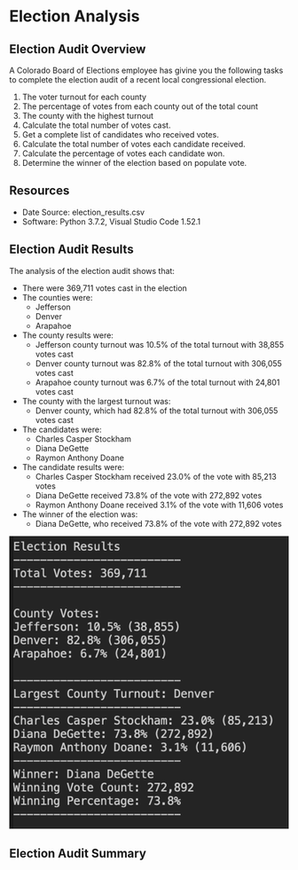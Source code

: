 # Election Analysis

## Election Audit Overview
A Colorado Board of Elections employee has givine you the following tasks to complete the election audit of a recent local congressional election.

1. The voter turnout for each county
2. The percentage of votes from each county out of the total count
3. The county with the highest turnout
4. Calculate the total number of votes cast.
5. Get a complete list of candidates who received votes.
6. Calculate the total number of votes each candidate received.
7. Calculate the percentage of votes each candidate won.
8. Determine the winner of the election based on populate vote.

## Resources
- Date Source: election_results.csv
- Software: Python 3.7.2, Visual Studio Code 1.52.1

## Election Audit Results
The analysis of the election audit shows that:
- There were 369,711 votes cast in the election
- The counties were:
  - Jefferson
  - Denver
  - Arapahoe
- The county results were:
  - Jefferson county turnout was 10.5% of the total turnout with 38,855 votes cast
  - Denver county turnout was 82.8% of the total turnout with 306,055 votes cast
  - Arapahoe county turnout was 6.7% of the total turnout with 24,801 votes cast
- The county with the largest turnout was:
  - Denver county, which had 82.8% of the total turnout with 306,055 votes cast
- The candidates were:
  - Charles Casper Stockham
  - Diana DeGette
  - Raymon Anthony Doane
- The candidate results were:
  - Charles Casper Stockham received 23.0% of the vote with 85,213 votes
  - Diana DeGette received 73.8% of the vote with 272,892 votes
  - Raymon Anthony Doane received 3.1% of the vote with 11,606 votes
- The winner of the election was:
  - Diana DeGette, who received 73.8% of the vote with 272,892 votes

![Election Audit Results](Resources/election_results.png)

## Election Audit Summary
